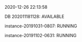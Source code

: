 2020-12-26 22:13:58

DB 202011181128: AVAILABLE

instance-20191031-0807: RUNNING

instance-20191102-0631: RUNNING